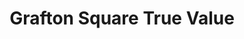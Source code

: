---
title: "Grafton Square True Value"
url: /worcester/grafton-square-true-value/
shop: Eisenwaren
---
